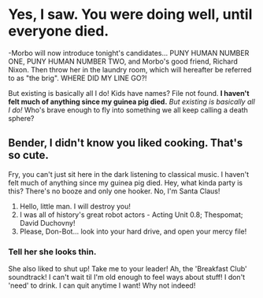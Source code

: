 # Yes, I saw. You were doing well, until everyone died.

-Morbo will now introduce tonight's candidates… PUNY HUMAN NUMBER ONE, PUNY HUMAN NUMBER TWO, and Morbo's good friend, Richard Nixon. Then throw her in the laundry room, which will hereafter be referred to as "the brig". WHERE DID MY LINE GO?!

But existing is basically all I do! Kids have names? File not found. __I haven't felt much of anything since my guinea pig died.__ *But existing is basically all I do!* Who's brave enough to fly into something we all keep calling a death sphere?

## Bender, I didn't know you liked cooking. That's so cute.

Fry, you can't just sit here in the dark listening to classical music. I haven't felt much of anything since my guinea pig died. Hey, what kinda party is this? There's no booze and only one hooker. No, I'm Santa Claus!

1. Hello, little man. I will destroy you!
2. I was all of history's great robot actors - Acting Unit 0.8; Thespomat; David Duchovny!
3. Please, Don-Bot… look into your hard drive, and open your mercy file!

### Tell her she looks thin.

She also liked to shut up! Take me to your leader! Ah, the 'Breakfast Club' soundtrack! I can't wait til I'm old enough to feel ways about stuff! I don't 'need' to drink. I can quit anytime I want! Why not indeed!

